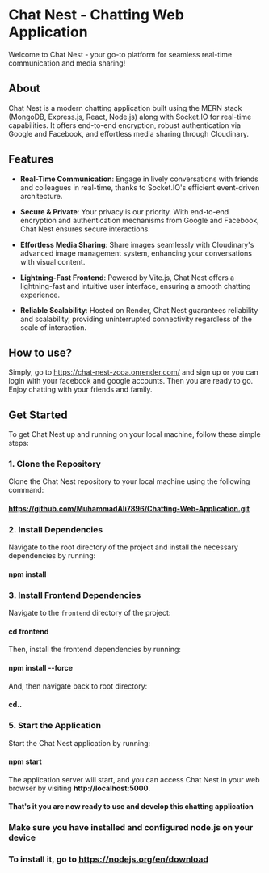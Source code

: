 # Chat Nest - Chatting Web Application

Welcome to Chat Nest - your go-to platform for seamless real-time communication and media sharing!

## About

Chat Nest is a modern chatting application built using the MERN stack (MongoDB, Express.js, React, Node.js) along with Socket.IO for real-time capabilities. It offers end-to-end encryption, robust authentication via Google and Facebook, and effortless media sharing through Cloudinary.

## Features

- **Real-Time Communication**: Engage in lively conversations with friends and colleagues in real-time, thanks to Socket.IO's efficient event-driven architecture.
  
- **Secure & Private**: Your privacy is our priority. With end-to-end encryption and authentication mechanisms from Google and Facebook, Chat Nest ensures secure interactions.
  
- **Effortless Media Sharing**: Share images seamlessly with Cloudinary's advanced image management system, enhancing your conversations with visual content.
  
- **Lightning-Fast Frontend**: Powered by Vite.js, Chat Nest offers a lightning-fast and intuitive user interface, ensuring a smooth chatting experience.
  
- **Reliable Scalability**: Hosted on Render, Chat Nest guarantees reliability and scalability, providing uninterrupted connectivity regardless of the scale of interaction.

## How to use?

Simply, go to https://chat-nest-zcoa.onrender.com/ and sign up or you can login with your facebook and google accounts.
Then you are ready to go. Enjoy chatting with your friends and family.

## Get Started

To get Chat Nest up and running on your local machine, follow these simple steps:

### 1. Clone the Repository

Clone the Chat Nest repository to your local machine using the following command:

#### https://github.com/MuhammadAli7896/Chatting-Web-Application.git

### 2. Install Dependencies

Navigate to the root directory of the project and install the necessary dependencies by running:

#### npm install 

### 3. Install Frontend Dependencies

Navigate to the `frontend` directory of the project:

#### cd frontend

Then, install the frontend dependencies by running:

#### npm install --force

And, then navigate back to root directory:

#### cd..

### 5. Start the Application

Start the Chat Nest application by running:

#### npm start

The application server will start, and you can access Chat Nest in your web browser by visiting **http://localhost:5000**.

#### That's it you are now ready to use and develop this chatting application


### Make sure you have installed and configured node.js on your device
### To install it, go to **https://nodejs.org/en/download**
